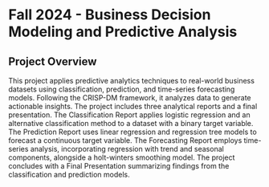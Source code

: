 # Fall 2024 - Business Decision Modeling and Predictive Analysis
## Project Overview
This project applies predictive analytics techniques to real-world business datasets using classification, prediction, and time-series forecasting models. Following the CRISP-DM framework, it analyzes data to generate actionable insights. The project includes three analytical reports and a final presentation. The Classification Report applies logistic regression and an alternative classification method to a dataset with a binary target variable. The Prediction Report uses linear regression and regression tree models to forecast a continuous target variable. The Forecasting Report employs time-series analysis, incorporating regression with trend and seasonal components, alongside a holt-winters smoothing model. The project concludes with a Final Presentation summarizing findings from the classification and prediction models.
